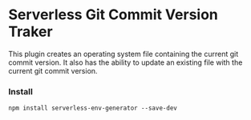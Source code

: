# Serverless Git Commit Version Traker
This plugin creates an operating system file containing the current git commit version. It also has the ability to update an existing file with the current git commit version.

### Install
```
npm install serverless-env-generator --save-dev
``` 